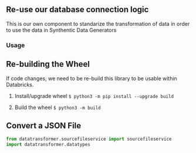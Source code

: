 ## Re-use our database connection logic
This is our own component to standarize the transformation of data in order to use the data in Synthentic Data Generators
### Usage


## Re-building the Wheel
If code changes, we need to be re-build this library to be usable within Databricks.

1. Install/upgrade wheel
`$ python3 -m pip install --upgrade build`

2. Build the wheel
`$ python3 -m build`

## Convert a JSON File
```python
from datatransformer.sourcefileservice import sourcefileservice
import datatransformer.datatypes

```